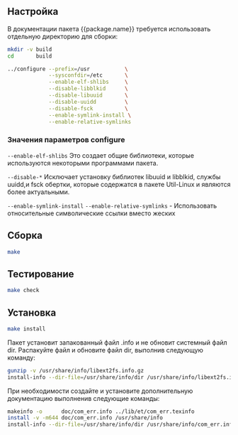 <package-info :package="package" showsbu2></package-info>

<script>
		new Vue({
		el: '#main',
		data: { package: {} },
		mounted: function () {
				this.getPackage('e2fsprogs');
		},
		methods: {
			getPackage: function(name) {
					getPackage(name)
					.then(response => this.package = response);
			},
		}
  })
</script>

## Настройка

В документации пакета {{package.name}} требуется использовать отдельную директорию для сборки:

```bash
mkdir -v build
cd       build
```

```bash
../configure --prefix=/usr           \
             --sysconfdir=/etc       \
             --enable-elf-shlibs     \
             --disable-libblkid      \
             --disable-libuuid       \
             --disable-uuidd         \
             --disable-fsck          \
             --enable-symlink-install \
             --enable-relative-symlinks
```

### Значения параметров configure

``--enable-elf-shlibs``
Это создает общие библиотеки, которые используются некоторыми программами пакета.

``--disable-*``
Исключает установку библиотек libuuid и libblkid, службы uuidd,и fsck обертки, которые содержатся в пакете Util-Linux и являются более актуальными.

``--enable-symlink-install`` ``--enable-relative-symlinks`` - Использовать относительные символические ссылки вместо жеских


## Сборка

```bash
make
```

## Тестирование

```bash
make check
```

## Установка

```bash
make install
```

Пакет установит запакованный файл .info и не обновит системный файл dir. Распакуйте файл и обновите файл dir, выполнив следующую команду:

```bash
gunzip -v /usr/share/info/libext2fs.info.gz
install-info --dir-file=/usr/share/info/dir /usr/share/info/libext2fs.info
```

При необходимости создайте и установите дополнительную документацию выполненив следующие команды:

```bash
makeinfo -o      doc/com_err.info ../lib/et/com_err.texinfo
install -v -m644 doc/com_err.info /usr/share/info
install-info --dir-file=/usr/share/info/dir /usr/share/info/com_err.info
```
